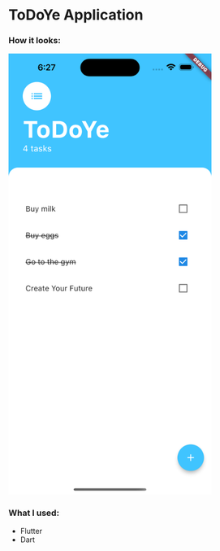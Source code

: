 # **ToDoYe Application**

### How it looks:

<img src="https://github.com/DenisGrishkevich/FlutterToDoYe/blob/main/images/Screenshot.png" data-canonical-src="https://github.com/DenisGrishkevich/FlutterToDoYe/blob/main/images/Screenshot.png" width="400" height="867" />

### **What I used:**
- Flutter
- Dart
